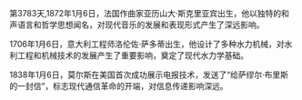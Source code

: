 第3783天,1872年1月6日，法国作曲家亚历山大·斯克里亚宾出生，他以独特的和声语言和哲学思想闻名，对现代音乐的发展和表现形式产生了深远影响。

1706年1月6日，意大利工程师洛伦佐·萨多蒂出生，他设计了多种水力机械，对水利工程和机械技术的发展产生了重要影响，奠定了现代水力学基础。

1838年1月6日，莫尔斯在美国首次成功展示电报技术，发送了“给萨缪尔·布里斯的一封信”，标志现代通信革命的开端，对信息传递影响深远。